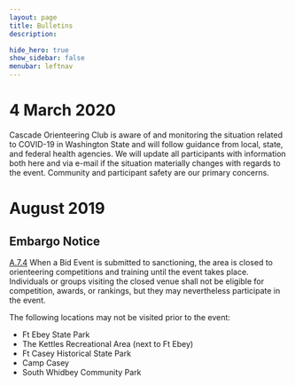 ```yaml
---
layout: page
title: Bulletins
description: 

hide_hero: true
show_sidebar: false
menubar: leftnav
---
```


# 4 March 2020
Cascade Orienteering Club is aware of and monitoring the situation related to COVID-19 in Washington State and will follow guidance from local, state, and federal health agencies. We will update all participants with information both here and via e-mail if the situation materially changes with regards to the event. Community and participant safety are our primary concerns.

# August 2019
## Embargo Notice
[A.7.4](https://orienteeringusa.org/about/rules/) When a Bid Event is submitted to sanctioning, the area is closed to orienteering competitions and training until the event takes place. Individuals or groups visiting the closed venue shall not be eligible for competition, awards, or rankings, but they may nevertheless participate in the event. 

The following locations may not be visited prior to the event:
* Ft Ebey State Park
* The Kettles Recreational Area (next to Ft Ebey)
* Ft Casey Historical State Park
* Camp Casey
* South Whidbey Community Park